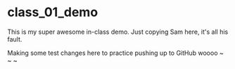 # class_01_demo
This is my super awesome in-class demo.  Just copying Sam here, it's all his fault.  

Making some test changes here to practice pushing up to GitHub woooo ~ ~ ~ 
